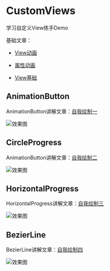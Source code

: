 # CustomViews

学习自定义View练手Demo

基础文章：
* [View动画](https://juejin.im/post/5b3583016fb9a00e9e59de93)

* [属性动画](https://juejin.im/post/5b39839bf265da5984520621)

* [View基础](https://juejin.im/post/5b3b2c986fb9a04fb212855d)

AnimationButton
-------------
AnimationButton讲解文章：[自我绘制一](https://juejin.im/post/5b3f2ee1518825196b01bde7)

![效果图](https://user-gold-cdn.xitu.io/2018/7/9/1647e81d16e4bae2?imageslim)

CircleProgress
-------------
AnimationButton讲解文章：[自我绘制二](https://juejin.im/post/5b446378e51d45195b335578)

![效果图](https://user-gold-cdn.xitu.io/2018/7/10/1648324fbbd8f353?imageslim)

HorizontalProgress
------------
HorizontalProgress讲解文章：[自我绘制三](https://juejin.im/post/5b455b736fb9a04fad3a0073)

![效果图](https://user-gold-cdn.xitu.io/2018/7/11/164881b37140c40f?imageslim)

BezierLine
------------
BezierLine讲解文章：[自我绘制四](https://juejin.im/post/5b45b80cf265da0f894b5588)

![效果图](https://user-gold-cdn.xitu.io/2018/7/12/1648d887f158f59a?imageslim)
